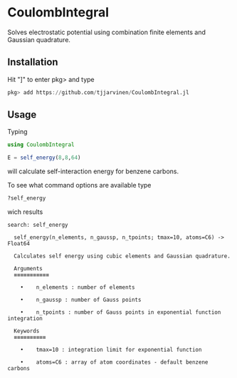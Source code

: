 # CoulombIntegral
Solves electrostatic potential using combination finite elements and Gaussian quadrature.


## Installation
Hit "]" to enter pkg> and type
```julia
pkg> add https://github.com/tjjarvinen/CoulombIntegral.jl
```

## Usage

Typing
```julia
using CoulombIntegral

E = self_energy(8,8,64)
```
will calculate self-interaction energy for benzene carbons.


To see what command options are available type
```julia
?self_energy
```
wich results
```
search: self_energy

  self_energy(n_elements, n_gaussp, n_tpoints; tmax=10, atoms=C6) -> Float64

  Calculates self energy using cubic elements and Gaussian quadrature.

  Arguments
  ≡≡≡≡≡≡≡≡≡≡≡

    •    n_elements : number of elements

    •    n_gaussp : number of Gauss points

    •    n_tpoints : number of Gauss points in exponential function integration

  Keywords
  ≡≡≡≡≡≡≡≡≡≡

    •    tmax=10 : integration limit for exponential function

    •    atoms=C6 : array of atom coordinates - default benzene carbons
```
